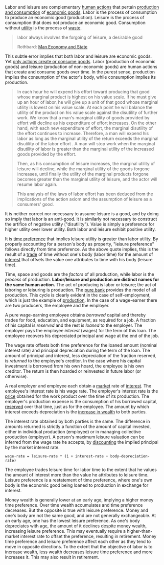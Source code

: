 Labor and leisure are complementary [human actions](https://en.wikipedia.org/wiki/Action_axiom) that pertain [production and consumption](Production-and-Consumption) of [economic goods](https://en.m.wikipedia.org/wiki/Goods_and_services). Labor is the process of consumption to produce an economic good (production). Leisure is the process of consumption that does not produce an economic good. Consumption without [utility](Glossary#utility) is the process of [waste](https://en.wikipedia.org/wiki/Waste).

> labor always involves the forgoing of leisure, a desirable good
>
> Rothbard: [Man Economy and State](https://mises.org/library/man-economy-and-state-power-and-market/html/p/926)

This subtle error implies that both labor and leisure are economic goods. Yet [only actions create or consume goods](https://github.com/libbitcoin/libbitcoin-system/wiki/Expression-Principle). Labor (production of economic goods) and leisure (production of non-economic goods) are human actions that create and consume goods over time. In the purest sense, production implies the consumption of the actor's body, while consumption implies its production.

> In each hour he will expend his effort toward producing that good whose marginal product is highest on his value scale. If he must give up an hour of labor, he will give up a unit of that good whose marginal utility is lowest on his value scale. At each point he will balance the utility of the product on his value scale against the disutility of further work. We know that a man's marginal utility of goods provided by effort will decline as his expenditure of effort increases. On the other hand, with each new expenditure of effort, the marginal disutility of the effort continues to increase. Therefore, a man will expend his labor as long as the marginal utility of the return exceeds the marginal disutility of the labor effort . A man will stop work when the marginal disutility of labor is greater than the marginal utility of the increased goods provided by the effort.
>
> Then, as his consumption of leisure increases, the marginal utility of leisure will decline, while the marginal utility of the goods forgone increases, until finally the utility of the marginal products forgone becomes greater than the marginal utility of leisure, and the actor will resume labor again.
>
> This analysis of the laws of labor effort has been deduced from the implications of the action axiom and the assumption of leisure as a consumers' good.

It is neither correct nor necessary to assume leisure is a good, and by doing so imply that labor is an anti-good. It is similarly not necessary to construct the artifice of negative utility ("disutility"). Value is simply a preference for higher utility over lower utility. Both labor and leisure exhibit positive utility.

It is [time preference](Time-Preference-Fallacy) that implies leisure utility is greater than labor utility. By properly accounting for a person's body as property, "leisure preference" follows directly from time preference. As the above quote implies, this is the result of a [trade](Glossary#trade) of time without one's body (labor time) for the amount of [interest](Glossary#interest) that offsets the value one attributes to time with his body (leisure time).

Time, space and goods are the *factors* of all production, while labor is the *process* of production. **Labor/leisure and production are distinct names for the same human action.** The act of producing is labor or leisure; the act of laboring or leisuring is production. The [pure bank](Pure-Bank) provides the model of all production. This cycle is clearly evident in the case of self-employment, which is just the example of [production](Production-and-Consumption). In the case of a wage-earner there are two producers, the employee and the employer.

A pure wage-earning employee obtains *borrowed* capital and thereby trades for food, education, and equipment, as required for a job. A fraction of his capital is *reserved* and the rest is *loaned* to the employer. The employer pays the employee *interest* (wages) for the term of this loan. The employee recovers his depreciated principal and wage at the end of the job.

The wage rate offsets both time preference for the loaned amount (nominal interest rate) and principal depreciation during the term of the loan. The amount of principal and interest, less depreciation of the fraction reserved, is *returned* to the employee's creditor. In the case where his capital investment is borrowed from his own hoard, the employee is his own creditor. The return is then hoarded or reinvested in future labor (or otherwise).

A real employer and employee each obtain a [market](Glossary#market) rate of [interest](Glossary#interest). The employee's interest rate is his wage rate. The employer's interest rate is the [price](Glossary#price) obtained for the work product over the time of its production. The employer's production expense is the consumption of his borrowed capital, [reserved](Reservation-Principle) over that time, just as for the employee. The amount by which interest exceeds depreciation is the [increase in wealth](Depreciation-Principle) to both parties.

The interest rate obtained by both parties is the same. The difference in amounts returned is strictly a function of the amount of capital invested, either in individual production (employee) or in managing collective production (employer). A person's maximum leisure valuation can be inferred from the wage rate he accepts, by [discounting](https://en.m.wikipedia.org/wiki/Present_value) the implied principal by the market interest rate.
```
wage-rate = leisure-rate * (1 + interest-rate + body-depreciation-rate)
```
The employee trades leisure time for labor time to the extent that he values the amount of interest more than the value he attributes to leisure time. Leisure preference is a restatement of time preference, where one's own body is the economic good being loaned to production in exchange for interest.

Money wealth is generally lower at an early age, implying a higher money time preference. Over time wealth accumulates and time preference decreases. But the opposite is true with leisure preference. Money and one's body are not the same good, and are not generally exchangeable. At an early age, one has the lowest leisure preference. As one's body depreciates with age, the amount of it declines despite money wealth, increasing leisure preference. This may eventually require a higher-than-market interest rate to offset the preference, resulting in retirement. Money time preference and leisure preference affect each other as they tend to move in opposite directions. To the extent that the objective of labor is to increase wealth, less wealth decreases leisure time preference and more increases it. This may also result in retirement.